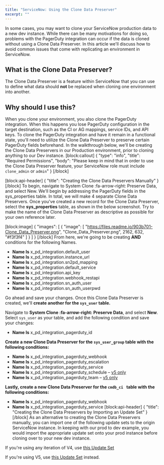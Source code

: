 ```yaml
---
title: "ServiceNow: Using the Clone Data Preserver"
excerpt: ""
---
```

In some cases, you may want to clone your ServiceNow production data to a new dev instance. While there can be many motivations for doing so, problems with the PagerDuty integration can occur if the data is cloned without using a Clone Data Preserver. In this article we'll discuss how to avoid common issues that come with replicating an environment in ServiceNow.

## What is the Clone Data Preserver? 
The Clone Data Preserver is a feature within ServiceNow that you can use to define what data should **not** be replaced when cloning one environment into another. 

## Why should I use this?
When you clone your environment, you also clone the PagerDuty integration. When this happens you lose PagerDuty configuration in the target destination, such as the CI or AG mappings, service IDs, and API keys. To clone the PagerDuty integration and have it remain in a functional state, you'll need to utilize the Clone Data Preserver to preserve certain PagerDuty fields beforehand. In the walkthrough below, we'll be creating the Clone Data Preservers in our Production environment, prior to cloning anything to our Dev instance.
[block:callout]
{
  "type": "info",
  "title": "Required Permissions",
  "body": "Please keep in mind that in order to use the Clone Data Preserver feature, your ServiceNow role must include `clone_admin` or `admin`"
}
[/block]

[block:api-header]
{
  "title": "Creating the Clone Data Preservers Manually"
}
[/block]
To begin, navigate to System Clone :fa-arrow-right: Preserve Data, and select New. We'll begin by addressing the PagerDuty fields in the sys_properties table. In total, we will make 4 separate Clone Data Preservers.
Once you've created a new record for the Clone Data Preserver, select the **sys_properties** table, as shown in the below screenshot. Try to make the name of the Clone Data Preserver as descriptive as possible for your own reference later.

[block:image]
{
  "images": [
    {
      "image": [
        "https://files.readme.io/903b701-Clone_Data_Preserver.png",
        "Clone_Data_Preserver.png",
        2162,
        632,
        "#f3f3f4"
      ]
    }
  ]
}
[/block]
 From here, we're going to be creating **AND** conditions for the following Names. 

- **Name Is** x_pd_integration.default_user
- **Name Is** x_pd_integration.instance_url
- **Name Is** x_pd_integration.sn2pd_mapping
- **Name Is** x_pd_integration.default_service
- **Name Is** x_pd_integration.api_key
- **Name Is** x_pd_integration.webhook_restapi
- **Name Is** x_pd_integration.sn_auth_user
- **Name Is** x_pd_integration.sn_auth_userpwd


Go ahead and save your changes. Once this Clone Data Preserver is created, we'll **create another for the `sys_user` table.** 

Navigate to **System Clone :fa-arrow-right: Preserve Data**, and select **New**.  Select `sys_user` as your table, and add the following condition and save your changes:

- **Name Is** x_pd_integration_pagerduty_id

**Create a new Clone Data Preserver for the `sys_user_group` table with the following conditions:**

- **Name Is** x_pd_integration_pagerduty_webhook
- **Name Is** x_pd_integration_pagerduty_escalation
- **Name Is** x_pd_integration_pagerduty_service
- **Name Is** x_pd_integration_pagerduty_schedule – [v5 only](https://community.pagerduty.com/t/whats-new-servicenow-v5-integration/2160)
- **Name Is** x_pd_integration_pagerduty_team – [v5 only](https://community.pagerduty.com/t/whats-new-servicenow-v5-integration/2160)

**Lastly, create a new Clone Data Preserver for the `cmdb_ci ` table with the following conditions:** 

- **Name Is** x_pd_integration_pagerduty_webhook
- **Name Is** x_pd_integration_pagerduty_service
[block:api-header]
{
  "title": "Creating the Clone Data Preservers by Importing an Update Set"
}
[/block]
As an alternative to creating the Clone Data Preservers manually, you can import one of the following update sets to the origin ServiceNow instance. In keeping with our prod to dev example, you would import the appropriate update set onto your prod instance before cloning over to your new dev instance.


If you're using any iteration of V4, use [this Update Set](https://github.com/PagerDuty/servicenow-updatesets/blob/master/PagerDutyCDP-V4.xml)

If you're using V5, use [this Update Set](https://github.com/PagerDuty/servicenow-updatesets/blob/master/PagerDutyCDP-V5.xml) instead.
